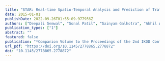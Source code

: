 ```yaml
---
title: "STAR: Real-time Spatio-Temporal Analysis and Prediction of Traffic Insights using Social Media"
date: 2015-01-01
publishDate: 2022-09-26T01:55:09.977956Z
authors: ["Deepali Semwal", "Sonal Patil", "Sainyam Galhotra", "Akhil Arora", "Narayanan Unny"]
publication_types: ["1"]
abstract: ""
featured: false
publication: "*Companion Volume to the Proceedings of the 2nd IKDD Conference on Data Sciences, CODS 2015 Companion Volume, Bangalore, India, March 20, 2015*"
url_pdf: "https://doi.org/10.1145/2778865.2778872"
doi: "10.1145/2778865.2778872"
---
```


